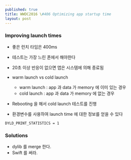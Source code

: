 ```yaml
---
published: true
title: WWDC2016 \#406 Optimizing app startup time
layout: post
---
```

### Improving launch times
* 좋은 런치 타임은 400ms
* 테스트는 가장 느린 폰에서 해야한다
* 20초 이상 반응이 없으면 앱은 시스템에 의해 종료됨

* warm launch vs cold launch
  * warm launch : app 과 data 가 memory 에 이미 있는 경우
  * cold launch : app 과 data 가 memory 에 없는 경우

* Rebooting 을 해서 cold launch 테스트를 진행

* 환경변수를 사용하여 launch time 에 대한 정보를 얻을 수 있다
```
DYLD_PRINT_STATISTICS = 1
```

### Solutions
* dylib 를 merge 한다.
* Swift 를 써라.
